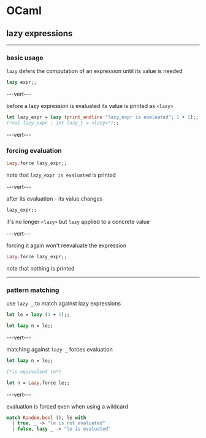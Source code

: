 # OCaml

## lazy expressions

---

### basic usage

`lazy` defers the computation of an expression until its value is needed

```ocaml
lazy expr;;
```

---vert---

before a lazy expression is evaluated its value is printed as `<lazy>`

```ocaml
let lazy_expr = lazy (print_endline "lazy_expr is evaluated"; 1 + 1);;
(*val lazy_expr : int lazy_t = <lazy>*);;
```
<!-- .element: data-thebe-executable -->

---vert---

### forcing evaluation

```ocaml
Lazy.force lazy_expr;;
```
<!-- .element: data-thebe-executable -->

note that `lazy_expr is evaluated` is printed

---vert---

after its evaluation - its value changes

```ocaml
lazy_expr;;
```
<!-- .element: data-thebe-executable -->

it's no longer `<lazy>` but `lazy` applied to a concrete value

---vert---

forcing it again won't reevaluate the expression

```ocaml
Lazy.force lazy_expr;;
```
<!-- .element: data-thebe-executable -->

note that nothing is printed

---

### pattern matching

use `lazy _` to match against lazy expressions

```ocaml
let le = lazy (1 + 1);;

let lazy n = le;;
```
<!-- .element: data-thebe-executable -->

---vert---

matching against `lazy _` forces evaluation

```ocaml
let lazy n = le;;

(*is equivalent to*)

let n = Lazy.force le;;
```
<!-- .element: data-thebe-executable -->

---vert---

evaluation is forced even when using a wildcard

```ocaml
match Random.bool (), le with
  | true, _ -> "le is not evaluated"
  | false, lazy _ -> "le is evaluated"
```
<!-- .element: data-thebe-executable -->

